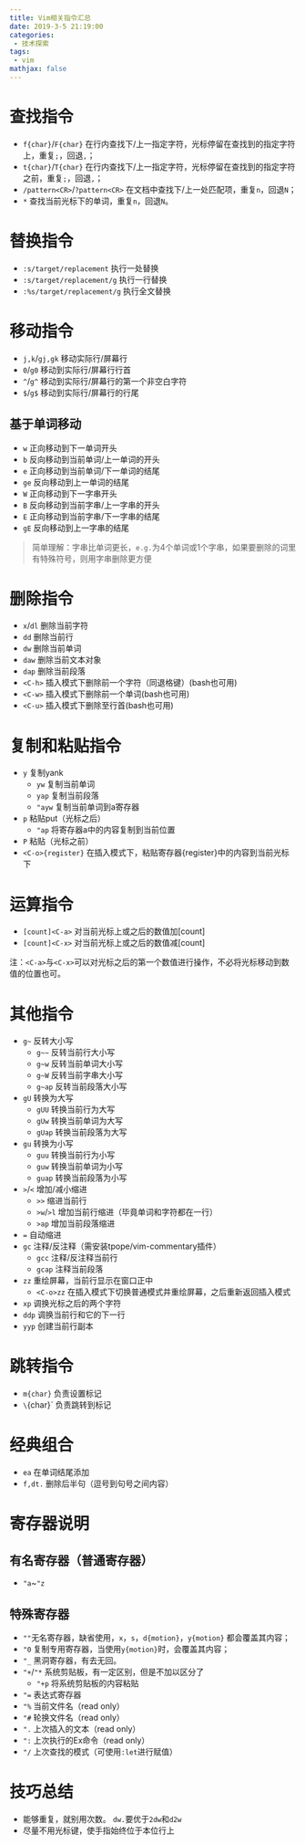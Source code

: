 ```yaml
---
title: Vim相关指令汇总 
date: 2019-3-5 21:19:00
categories:
 - 技术探索
tags: 
 - vim
mathjax: false
---
```


# 查找指令

- `f{char}`/`F{char}` 在行内查找下/上一指定字符，光标停留在查找到的指定字符上，重复`;`，回退`,`；
- `t{char}`/`T{char}` 在行内查找下/上一指定字符，光标停留在查找到的指定字符之前，重复`;`，回退`,`；
- `/pattern<CR>`/`?pattern<CR>` 在文档中查找下/上一处匹配项，重复`n`，回退`N`；
- `*` 查找当前光标下的单词，重复`n`，回退`N`。

# 替换指令

- `:s/target/replacement` 执行一处替换
- `:s/target/replacement/g` 执行一行替换
- `:%s/target/replacement/g` 执行全文替换

# 移动指令

- `j,k`/`gj,gk` 移动实际行/屏幕行
- `0`/`g0` 移动到实际行/屏幕行行首
- `^`/`g^` 移动到实际行/屏幕行的第一个非空白字符
- `$`/`g$` 移动到实际行/屏幕行的行尾

## 基于单词移动
- `w` 正向移动到下一单词开头
- `b` 反向移动到当前单词/上一单词的开头
- `e` 正向移动到当前单词/下一单词的结尾
- `ge` 反向移动到上一单词的结尾
- `W` 正向移动到下一字串开头
- `B` 反向移动到当前字串/上一字串的开头
- `E` 正向移动到当前字串/下一字串的结尾
- `gE` 反向移动到上一字串的结尾

> 简单理解：字串比单词更长，`e.g.`为4个单词或1个字串，如果要删除的词里有特殊符号，则用字串删除更方便

# 删除指令

- `x`/`dl` 删除当前字符
- `dd` 删除当前行
- `dw` 删除当前单词
- `daw` 删除当前文本对象
- `dap` 删除当前段落
- `<C-h>` 插入模式下删除前一个字符（同退格键）(bash也可用)
- `<C-w>` 插入模式下删除前一个单词(bash也可用)
- `<C-u>` 插入模式下删除至行首(bash也可用)

# 复制和粘贴指令

- `y` 复制yank
  - `yw` 复制当前单词
  - `yap` 复制当前段落
  - `"ayw` 复制当前单词到a寄存器
- `p` 粘贴put（光标之后）
  - `"ap` 将寄存器a中的内容复制到当前位置
- `P` 粘贴（光标之前）
- `<C-o>{register}` 在插入模式下，粘贴寄存器{register}中的内容到当前光标下

# 运算指令

- `[count]<C-a>` 对当前光标上或之后的数值加[count]
- `[count]<C-x>` 对当前光标上或之后的数值减[count]

注：`<C-a>`与`<C-x>`可以对光标之后的第一个数值进行操作，不必将光标移动到数值的位置也可。

# 其他指令

- `g~` 反转大小写
  - `g~~` 反转当前行大小写
  - `g~w` 反转当前单词大小写
  - `g~W` 反转当前字串大小写
  - `g~ap` 反转当前段落大小写
- `gU` 转换为大写
  - `gUU` 转换当前行为大写
  - `gUw` 转换当前单词为大写
  - `gUap` 转换当前段落为大写
- `gu` 转换为小写
  - `guu` 转换当前行为小写
  - `guw` 转换当前单词为小写
  - `guap` 转换当前段落为小写
- `>`/`<` 增加/减小缩进
  - `>>` 缩进当前行
  - `>w`/`>l` 增加当前行缩进（毕竟单词和字符都在一行）
  - `>ap` 增加当前段落缩进
- `=` 自动缩进
- `gc` 注释/反注释（需安装tpope/vim-commentary插件）
  - `gcc` 注释/反注释当前行
  - `gcap` 注释当前段落
- `zz` 重绘屏幕，当前行显示在窗口正中
  - `<C-o>zz` 在插入模式下切换普通模式并重绘屏幕，之后重新返回插入模式
- `xp` 调换光标之后的两个字符
- `ddp` 调换当前行和它的下一行
- `yyp` 创建当前行副本

# 跳转指令

- `m{char}` 负责设置标记
- `\`{char}` 负责跳转到标记

# 经典组合

- `ea` 在单词结尾添加
- `f,dt.` 删除后半句（逗号到句号之间内容）

# 寄存器说明

## 有名寄存器（普通寄存器）

- `"a`~`"z` 

## 特殊寄存器

- `""`无名寄存器，缺省使用，`x`，`s`，`d{motion}`，`y{motion}` 都会覆盖其内容；
- `"0` 复制专用寄存器，当使用`y{motion}`时，会覆盖其内容；
- `"_` 黑洞寄存器，有去无回。
- `"+`/`"*` 系统剪贴板，有一定区别，但是不加以区分了
  - `"+p` 将系统剪贴板的内容粘贴
- `"=` 表达式寄存器
- `"%` 当前文件名（read only）
- `"#` 轮换文件名（read only）
- `".` 上次插入的文本（read only）
- `":` 上次执行的Ex命令（read only）
- `"/` 上次查找的模式（可使用`:let`进行赋值）

# 技巧总结

- 能够重复，就别用次数。 `dw.`要优于`2dw`和`d2w`
- 尽量不用光标键，使手指始终位于本位行上